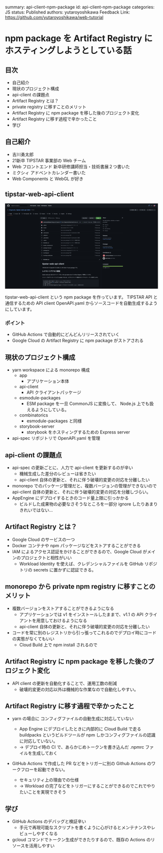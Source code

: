 summary: api-client-npm-package
id: api-client-npm-package
categories: JS
status: Published
authors: yutaroyoshikawa
Feedback Link: https://github.com/yutaroyoshikawa/web-tutorial

# npm package を Artifact Registry にホスティングしようとしている話

## 目次

- 自己紹介
- 現状のプロジェクト構成
- api-client の課題点
- Artifact Registry とは？
- private registry に移すことのメリット
- Artifact Registry に npm package を移した後のプロジェクト変化
- Artifact Registry に移す過程で辛かったこと
- 学び

## 自己紹介

- 吉川勇太郎
- 21新卒 TIPSTAR 事業部の Web チーム
- Web フロントエンド 新卒研修講師担当・技術書展２つ書いた
- ミクシィ アドベントカレンダー書いた
- Web Components と WebGL が好き

## tipstar-web-api-client

![alt-text-here](assets/github.png)

tipstar-web-api-client という npm package を作っています。
TIPSTAR API と 通信するための API client
OpenAPI.yaml からソースコードを自動生成するようにしています。

### ポイント

- GitHub Actions で自動的にどんどんリリースされていく
- Google Cloud の Artifact Registry に npm package がストアされる
## 現状のプロジェクト構成

- yarn workspace による monorepo 構成
  - app
    - アプリケーション本体
  - api-client
    - API クライアントパッケージ
  - esmodule-packages
    - ESM package を一旦 CommonJS に変換して、 Node.js 上でも扱えるようにしている。
  - combinatorics
    - esmodule-packages と同様
  - storybook-server
    - storybook をホスティングするための Express server
- api-spec リポジトリで OpenAPI.yaml を管理

## api-client の課題点

- api-spec の更新ごとに、人力で api-client を更新するのが辛い
  - 機械生成した差分のレビューは省きたい
  - api-client 自体の更新と、それに伴う破壊的変更の対応を分離したい
- monorepo でのパッケージ管理だと、複数バージョンの管理ができないので api-client 自体の更新と、それに伴う破壊的変更の対応を分離しづらい。
- AppEngine にデプロイするときのコード量上限に引っかかる
  - ビルドした成果物の必要なさそうなところを一部分 ignore したりあまりきれいではない…

## Artifact Registry とは？

- Google Cloud のサービスの一つ
- Docker コンテナや npm パッケージなどをストアすることができる
- IAM によるアクセス認証をかけることができるので、Google Cloud がメインのプロジェクトと相性がいい
  - Workload Identity を使えば、クレデンシャルファイルを GitHub リポジトリの secrets に置かずに認証できる。

## monorepo から private npm registry に移すことのメリット

- 複数バージョンをストアすることができるようになる
  - アプリケーションでは v1 をインストールしたままで、v1.1 の API クライアントを用意しておけるようになる
  - api-client 自体の更新と、それに伴う破壊的変更の対応を分離したい
- コードを常に別のレジストリから引っ張ってこれるのでデプロイ時にコードの実態がなくてもいい
  - Cloud Build 上で npm install されるので

## Artifact Registry に npm package を移した後のプロジェクト変化

- API client の更新を自動化することで、運用工数の削減
  - 破壊的変更の対応以外は機械的な作業なので自動化しやすい。

## Artifact Registry に移す過程で辛かったこと

- yarn の場合に コンフィグファイルの自動生成に対応していない
  - App Engine にデプロイしたときに内部的に Cloud Build で走る buildpacks というビルドツールが npm しかコンフィグファイルの認識に対応していない。
  - -> デプロイ時の CI で、あらかじめトークンを書き込んだ .npmrc ファイルを生成しておく

- GitHub Actions で作成した PR などをトリガーに別の Github Actions のワークフローを起動できない。
  - セキュリティ上の理由での仕様
  - -> Workload の完了などをトリガーにすることができるのでこれでやりたいことを実現できそう

## 学び

- GitHub Actions のデバッグと検証辛い
  - 手元で再現可能なスクリプトを書くように心がけるとメンテナンスやレビューしやすくなる
- gcloud コマンドでトークン生成ができたりするので、既存の Actions のリソースを活用しやすい
